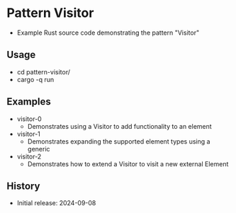 # Pattern Visitor

- Example Rust source code demonstrating the pattern "Visitor"

## Usage

- cd pattern-visitor/
- cargo -q run

## Examples

- visitor-0
  - Demonstrates using a Visitor to add functionality to an element
- visitor-1
  - Demonstrates expanding the supported element types using a generic
- visitor-2
  - Demonstrates how to extend a Visitor to visit a new external Element

## History

- Initial release: 2024-09-08
